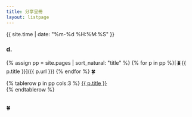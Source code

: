 ```yaml
---
title: 分享呈冊
layout: listpage
---
```


{{ site.time | date: "%m-%d %H:%M:%S" }}

### d.
{% assign pp = site.pages | sort_natural: "title" %}
{% for p in pp %}[🪲{{ p.title }}]({{ p.url }}) {% endfor %}
🍀

<!---->
<table  cellspacing="1" cellpadding="1" >
{% tablerow p in pp cols:3 %}
  <a href="{{ p.url }}">{{ p.title }}</a><br>
{% endtablerow %}
</table> 🍀
